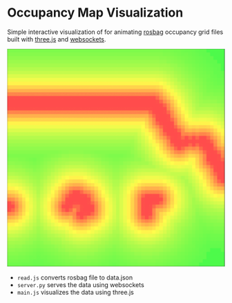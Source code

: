 # Occupancy Map Visualization

Simple interactive visualization of for animating [rosbag](http://wiki.ros.org/rosbag) occupancy grid files built with [three.js](https://threejs.org/) and [websockets](https://developer.mozilla.org/en-US/docs/Web/API/WebSockets_API).

![](img/visual1.png)

- ```read.js``` converts rosbag file to data.json
- ```server.py``` serves the data using websockets
- ```main.js``` visualizes the data using three.js
